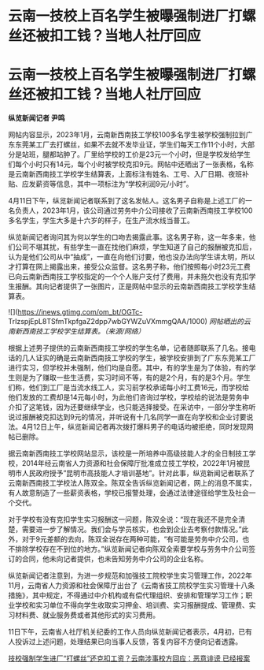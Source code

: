 # 云南一技校上百名学生被曝强制进厂打螺丝还被扣工钱？当地人社厅回应

# 云南一技校上百名学生被曝强制进厂打螺丝还被扣工钱？当地人社厅回应

**纵览新闻记者 尹鸣**

网帖内容显示，2023年1月，云南新西南技工学校100多名学生被学校强制拉到广东东莞某工厂去打螺丝，如果不去就不发毕业证，学生们每天工作11个小时，大部分是站班，腿都站肿了。厂里给学校的工价是23元一个小时，但是学校发给学生们每个小时只有14元，每个小时被学校克扣9元。网帖中还晒出了一张表格，名称是云南新西南技工学校学生结算表，上面标注有姓名、工号、入厂日期、夜班补贴、应发薪资等信息，其中一项标注为“学校利润9元/小时”。

4月11日下午，纵览新闻记者联系到了这名发帖人。这名男子自称是上述工厂的一名负责人，2023年1月，该公司通过劳务中介公司接收了云南新西南技工学校100多名学生，学生大多是十六岁的样子，在生产流水线当普工。

纵览新闻记者询问其为何以学生的口吻去揭露此事。这名男子称，这一年多来，他们公司不堪其扰，有些学生一直在找他们麻烦，学生知道了自己的报酬被克扣后，认为是他们公司从中“抽成”，一直在向他们讨要，他也没办法向学生讲太明，所以才打算在网上揭露出来，接受公众监督。这名男子称，他们按照每小时23元工费已向云南新西南技工学校指定的一个个人账户支付了费用，并未拖欠也没有克扣学生报酬。其向记者提供了一张图片，正是网帖中显示的云南新西南技工学校学生结算表。

![](https://inews.gtimg.com/om_bt/OGTc-
TrIzspjEpL8TSfmTkpfgaZ2dpp7wbGYWZuVXmmgQAA/1000) _网帖晒出的云南新西南技工学校学生结算表。（来源/网络）_

根据上述男子提供的云南新西南技工学校的学生名单，记者随即联系了几名。接电话的几人证实的确是云南新西南技工学校的学生，被学校安排到了广东东莞某工厂进行实习，但学校并未强制，他们均是自愿。其中，有的学生是为了体验，有的学生则是为了赚取一些生活费，实习时间不等，有的是2个月，有的是3个月。学生们称，他们到工厂是当流水线工人，实习前学校承诺每小时工费16元，而学校给他们发放的工费却是14元每小时，为此他们咨询过学校，学校给的说法是劳务中介扣了这笔钱，因为还要继续学业，也只能选择接受。在采访中，一部分学生称听说过报酬被克扣达到9元的情况，并听说有十几名同学一直在向学校和企业讨要说法。4月12日上午，纵览新闻记者再次拨打爆料男子的电话均被拒绝，同时发现网帖已删除。

据云南新西南技工学校网站显示，该校是一所培养中高级技能人才的全日制技工学校，2014年经云南省人力资源和社会保障厅批准成立技工学校，2022年1月被昆明市人民政府授予”昆明市高技能人才培训基地”。针对此事，纵览新闻记者联系了云南新西南技工学校法人陈双全。陈双全告诉纵览新闻记者，网上的消息不属实，有人故意制造了一些薪资表格，学校已报警处理，会通过法律途径给学生及社会一个交代。

对于学校有没有克扣学生实习报酬这一问题，陈双全说：“现在我还不是完全清楚，需要进一步了解情况。我们会与学员核实，也会到企业去考察付款情况。”此外，对于9元差额的去向，陈双全说存在两种可能，“有可能是劳务中介公司，也不排除学校存在不到位的地方。”纵览新闻记者向陈双全索要学校与劳务中介公司签订的合同，他未向记者提供，也未告知劳务中介公司的企业名称。

纵览新闻记者注意到，为进一步规范和加强技工院校学生实习管理工作，2022年11月，云南省人力资源和社会保障厅出台了《云南省技工院校学生实习管理十八条措施》，其中规定，不得通过中介机构或有偿代理组织、安排和管理学习工作；职业学校和实习单位不得向学生收取实习押金、培训费、实习报酬提成、管理费、实习材料费、就业服务费或者其他形式的实习费用。

11日下午，云南省人社厅机关纪委的工作人员向纵览新闻记者表示，4月初，已有人投诉过上述问题，处理结果已向当事人反馈，答复内容不方便向记者透露。

[技校强制学生进厂“打螺丝”还克扣工资？云南涉事校方回应：恶意诽谤
已经报案](https://news.qq.com/rain/a/20240412A0829W00)

